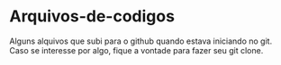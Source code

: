 # Arquivos-de-codigos

Alguns alquivos que subi para o github quando estava iniciando no git. Caso se interesse por algo, fique a vontade para fazer seu git clone.
